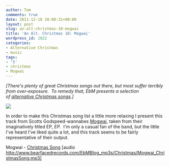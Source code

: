 ```yaml
---
author: Tom
comments: true
date: 2011-12-10 10:00:31+00:00
layout: post
slug: an-alt-christmas-10-mogwai
title: 'An Alt. Christmas 10: Mogwai'
wordpress_id: 1022
categories:
- Alternative Christmas
- music
tags:
- '5'
- christmas
- Mogwai
---
```


_[There's plenty of great Christmas songs out there, but most suffer terribly from over-exposure.  To remedy that, EbM presents a selection of [alternative Christmas songs](http://eatenbymonsters.wordpress.com/category/alternative-christmas/).]_

[![](http://eatenbymonsters.files.wordpress.com/2011/12/mogwaistill2_low_res.jpg)](http://eatenbymonsters.files.wordpress.com/2011/12/mogwaistill2_low_res.jpg)

In order to make this Christmas song list a little more relaxing I present this track from Scotts Godspeed-wannabes [Mogwai](http://www.mogwai.co.uk/), taken from their imaginatively titled EP, _EP._  I'm only a casual fan of the band, but the little I've heard I've liked quite a lot, and this track seems to be fairly representative of their output.

Mogwai - [Christmas Song](http://www.bearfacedrecords.com/EbMBlog_mp3s/Christmas/Mogwai_ChristmasSong.mp3) [audio http://www.bearfacedrecords.com/EbMBlog_mp3s/Christmas/Mogwai_ChristmasSong.mp3]
